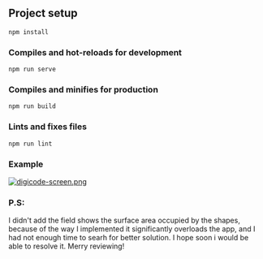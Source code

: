 ## Project setup
```
npm install
```

### Compiles and hot-reloads for development
```
npm run serve
```

### Compiles and minifies for production
```
npm run build
```

### Lints and fixes files
```
npm run lint
```
### Example

[![digicode-screen.png](https://i.postimg.cc/W4bHSLkD/digicode-screen.png)](https://postimg.cc/cv2h4zTZ)

### P.S: 
I didn't add the field shows the surface area occupied by the shapes, because of the way I implemented it significantly overloads the app, and I had not enough time to searh for better solution. I hope soon i would be able to resolve it. Merry reviewing!
